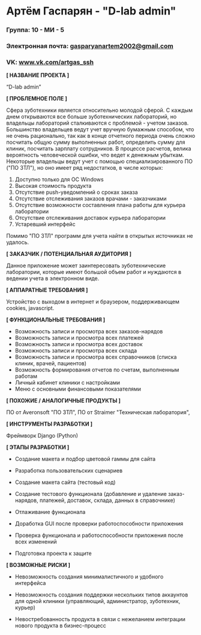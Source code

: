 # Артём Гаспарян - "D-lab admin"

### Группа: 10 - МИ - 5
### Электронная почта: gasparyanartem2002@gmail.com
### VK: www.vk.com/artgas_ssh


**[ НАЗВАНИЕ ПРОЕКТА ]**

“D-lab admin”

**[ ПРОБЛЕМНОЕ ПОЛЕ ]**

Сфера зуботехники является относительно молодой сферой. С каждым днем открываются все больше зуботехнических лабораторий, но владельцы лабораторий сталкиваются с проблемой - учетом заказов. 
Большинство владельцев ведут учет вручную бумажным способом, что не очень рационально, так как в конце отчетного периода очень сложно посчитать общую сумму выполненных работ, определить сумму для клиник, посчитать зарплату сотрудников. В процессе расчетов, велика вероятность человеческой ошибки, что ведет к денежным убыткам. 
Некоторые владельцы ведут учет с помощью специализированного ПО ("ПО ЗТЛ"), но оно имеет ряд недостатков, в числе которых:
1) Доступно только для ОС Windows
2) Высокая стоимость продукта
3) Отсутствие push-уведомлений о сроках заказа
4) Отсутствие отслеживания заказов врачами - заказчиками 
5) Отсутствие возможности составления плана работы для курьера лаборатории
6) Отсутствие отслеживания доставок курьера лаборатории
7) Устаревший интерфейс

Помимо "ПО ЗТЛ" программ для учета найти в открытых источниках не удалось. 

**[ ЗАКАЗЧИК / ПОТЕНЦИАЛЬНАЯ АУДИТОРИЯ ]**

Данное приложение может заинтересовать зуботехнические лаборатории, которые имеют большой объем работ и нуждаются в ведении учета в электронном виде.

**[ АППАРАТНЫЕ ТРЕБОВАНИЯ ]** 

Устройство с выходом в интернет и браузером, поддерживающем cookies, javascript.

**[ ФУНКЦИОНАЛЬНЫЕ ТРЕБОВАНИЯ ]**

* Возможность записи и просмотра всех заказов-нарядов
* Возможность записи и просмотра всех платежей
* Возможность записи и просмотра всех доставок
* Возможность записи и просмотра всех склада
* Возможность записи и просмотра всех справочников (списка клиник, врачей, пациентов)
* Возможность формирования отчетов по счетам, выполненным работам 
* Личный кабинет клиники с настройками
* Меню с основными финансовыми показателями


**[ ПОХОЖИЕ / АНАЛОГИЧНЫЕ ПРОДУКТЫ ]**

ПО от Averonsoft "ПО ЗТЛ", ПО от Straimer "Техническая лаборатория", 

**[ ИНСТРУМЕНТЫ РАЗРАБОТКИ ]**

Фреймворк Django (Python)

**[ ЭТАПЫ РАЗРАБОТКИ ]**


* Создание макета и подбор цветовой гаммы для сайта

* Разработка пользовательских сценариев

* Создание макета сайта (тестовый код)

* Создание тестового функционала (добавление и удаление заказ-нарядов, платежей, доставок, склада, данных в справочнике)

* Отлаживание функционала 

* Доработка GUI после проверки работоспособности приложения

* Проверка функционала и работоспособности приложения после всех изменений

* Подготовка проекта к защите


**[ ВОЗМОЖНЫЕ РИСКИ ]**

* Невозможность создания минималистичного и удобного интерфейса

* Невозможность создания поддержки нескольких типов аккаунтов для одной клиники (управляющий, администратор, зуботехник, курьер)

* Невостребованность продукта в связи с нежеланием интеграции нового продукта в бизнес-процесс

